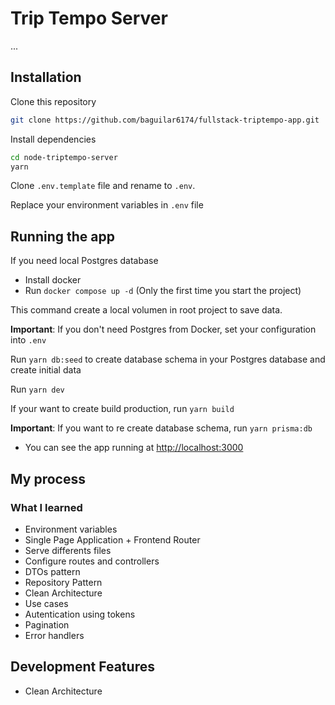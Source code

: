 # Trip Tempo Server

...

## Installation

Clone this repository

```bash
git clone https://github.com/baguilar6174/fullstack-triptempo-app.git
```

Install dependencies

```bash
cd node-triptempo-server
yarn
```

Clone `.env.template` file and rename to `.env`.

Replace your environment variables in `.env` file

## Running the app

If you need local Postgres database

- Install docker
- Run `docker compose up -d` (Only the first time you start the project)

This command create a local volumen in root project to save data.

**Important**: If you don't need Postgres from Docker, set your configuration into `.env`

Run `yarn db:seed` to create database schema in your Postgres database and create initial data

Run `yarn dev`

If your want to create build production, run `yarn build`

**Important**: If you want to re create database schema, run `yarn prisma:db`

- You can see the app running at [http://localhost:3000](http://localhost:3000)

## My process

### What I learned

- Environment variables
- Single Page Application + Frontend Router
- Serve differents files
- Configure routes and controllers
- DTOs pattern
- Repository Pattern
- Clean Architecture
- Use cases
- Autentication using tokens
- Pagination
- Error handlers

## Development Features

- Clean Architecture

